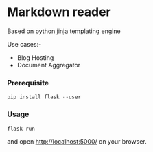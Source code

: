# Markdown reader 

Based on python jinja templating engine

Use cases:-

- Blog Hosting
- Document Aggregator

### Prerequisite

```
pip install flask --user
```

### Usage 

```
flask run
```

and open [http://localhost:5000/]() on your browser.
